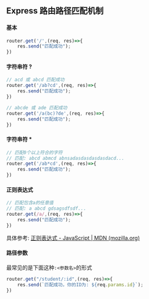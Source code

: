 ## Express 路由路径匹配机制
#### 基本
```js
router.get('/',(req, res)=>{
	res.send("匹配成功");
})
```

#### 字符串符 ?
```js
// acd 或 abcd 匹配成功
router.get('/ab?cd',(req, res)=>{
	res.send("匹配成功");
})
```

```js
// abcde 或 ade 匹配成功
router.get('/a(bc)?de',(req, res)=>{
	res.send("匹配成功");
})
```

#### 字符串符 *
```js
// 匹配0个以上符合的字符
// 匹配: abcd abmcd abnsadasdasdasdasdacd...
router.get('/ab*cd',(req, res)=>{
	res.send("匹配成功");
})
```

#### 正则表达式
```js
// 匹配包含a的任意值
// 匹配: a abcd gdsagsdfsdf...
router.get(/a/,(req, res)=>{
	res.send("匹配成功");
})
```

具体参考: [正则表达式 - JavaScript | MDN (mozilla.org)](https://developer.mozilla.org/zh-CN/docs/Web/JavaScript/Guide/Regular_Expressions)

#### 路径参数
最常见的是下面这种`:<参数名>`的形式
```js
router.get("/student/:id",(req, res)=>{
	res.send(`匹配成功，你的ID为: ${req.params.id}`);
})
```